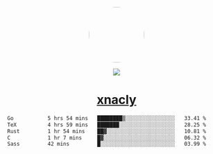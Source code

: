 <p align="center">
  <img style="border-radius: 100px" width="128" height="128" src="https://avatars.githubusercontent.com/u/47723417?v=4"/>
</p>
<p align="center">
  <img src="https://komarev.com/ghpvc/?username=xnacly&&style=flat-square"/>
</p>

<h1 align="center"><a href="https://xnacly.me"> xnacly</a> </h1>

<!--START_SECTION:waka-->

```txt
Go           5 hrs 54 mins   ████████▒░░░░░░░░░░░░░░░░   33.41 %
TeX          4 hrs 59 mins   ███████░░░░░░░░░░░░░░░░░░   28.25 %
Rust         1 hr 54 mins    ██▓░░░░░░░░░░░░░░░░░░░░░░   10.81 %
C            1 hr 7 mins     █▓░░░░░░░░░░░░░░░░░░░░░░░   06.32 %
Sass         42 mins         █░░░░░░░░░░░░░░░░░░░░░░░░   03.99 %
```

<!--END_SECTION:waka-->
